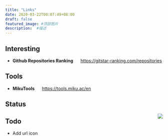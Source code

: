 ```yaml
---
title: "Links"
date: 2020-03-22T00:07:49+08:00
draft: false
featured_image: #顶部图片
description:  #描述
---
```


## Interesting

- **Github Repositories Ranking** &nbsp;&nbsp;&nbsp;&nbsp; https://gitstar-ranking.com/repositories

## Tools

- **MikuTools** &nbsp;&nbsp;&nbsp;&nbsp; https://tools.miku.ac/en

## Status

<img src='https://github.com/wbmins/blog/workflows/build/badge.svg' style='float:right;'/>


## Todo

- Add url icon
